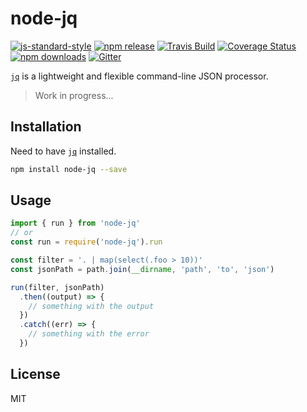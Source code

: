 # node-jq

[![js-standard-style](https://img.shields.io/badge/code%20style-standard-brightgreen.svg)](http://standardjs.com/) [![npm release](https://img.shields.io/npm/v/node-jq.svg)](https://www.npmjs.com/package/node-jq)  [![Travis Build](https://img.shields.io/travis/sanack/node-jq/master.svg)](https://travis-ci.org/sanack/node-jq) [![Coverage Status](https://coveralls.io/repos/github/sanack/node-jq/badge.svg?branch=master)](https://coveralls.io/github/sanack/node-jq?branch=master) [![npm downloads](https://img.shields.io/npm/dm/node-jq.svg)](https://www.npmjs.com/package/node-jq) [![Gitter](https://badges.gitter.im/davesnx/node-jq.svg)](https://gitter.im/davesnx/node-jq?utm_source=badge&utm_medium=badge&utm_campaign=pr-badge)

[`jq`](https://stedolan.github.io/jq/) is a lightweight and flexible
    command-line JSON processor.

> Work in progress...

## Installation

Need to have [`jq`](https://stedolan.github.io/jq/download/) installed.

```bash
npm install node-jq --save
```

## Usage

```javascript
import { run } from 'node-jq'
// or
const run = require('node-jq').run

const filter = '. | map(select(.foo > 10))'
const jsonPath = path.join(__dirname, 'path', 'to', 'json')

run(filter, jsonPath)
  .then((output) => {
    // something with the output
  })
  .catch((err) => {
    // something with the error
  })
```

## License

MIT
